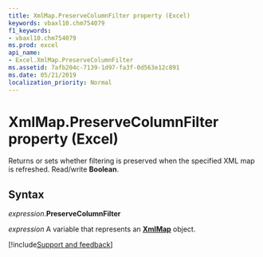 ```yaml
---
title: XmlMap.PreserveColumnFilter property (Excel)
keywords: vbaxl10.chm754079
f1_keywords:
- vbaxl10.chm754079
ms.prod: excel
api_name:
- Excel.XmlMap.PreserveColumnFilter
ms.assetid: 7afb204c-7139-1d97-fa3f-0d563e12c891
ms.date: 05/21/2019
localization_priority: Normal
---
```



# XmlMap.PreserveColumnFilter property (Excel)

Returns or sets whether filtering is preserved when the specified XML map is refreshed. Read/write **Boolean**.


## Syntax

_expression_.**PreserveColumnFilter**

_expression_ A variable that represents an **[XmlMap](Excel.XmlMap.md)** object.



[!include[Support and feedback](~/includes/feedback-boilerplate.md)]